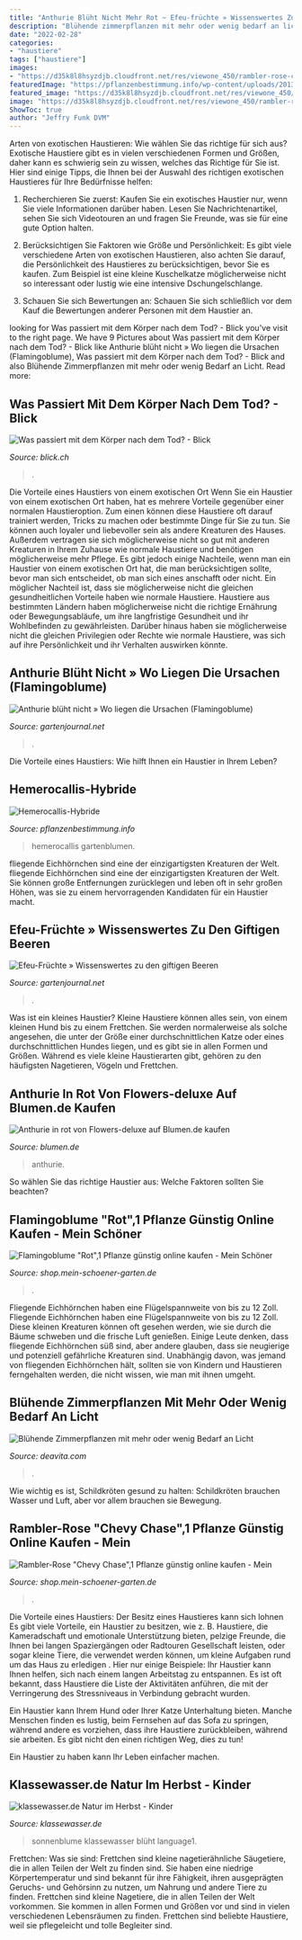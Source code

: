 ```yaml
---
title: "Anthurie Blüht Nicht Mehr Rot ~ Efeu-früchte » Wissenswertes Zu Den Giftigen Beeren"
description: "Blühende zimmerpflanzen mit mehr oder wenig bedarf an licht"
date: "2022-02-28"
categories:
- "haustiere"
tags: ["haustiere"]
images:
- "https://d35k8l8hsyzdjb.cloudfront.net/res/viewone_450/rambler-rose-chevy-chase1-pflanze---d74120d4-c29a-46cb-b9c5-e985c6fc0f3f.jpg"
featuredImage: "https://pflanzenbestimmung.info/wp-content/uploads/2013/06/Hemerocallis-Hybride-1600x1067.jpg"
featured_image: "https://d35k8l8hsyzdjb.cloudfront.net/res/viewone_450/rambler-rose-chevy-chase1-pflanze---d74120d4-c29a-46cb-b9c5-e985c6fc0f3f.jpg"
image: "https://d35k8l8hsyzdjb.cloudfront.net/res/viewone_450/rambler-rose-chevy-chase1-pflanze---d74120d4-c29a-46cb-b9c5-e985c6fc0f3f.jpg"
ShowToc: true
author: "Jeffry Funk DVM"
---
```



Arten von exotischen Haustieren: Wie wählen Sie das richtige für sich aus?
Exotische Haustiere gibt es in vielen verschiedenen Formen und Größen, daher kann es schwierig sein zu wissen, welches das Richtige für Sie ist. Hier sind einige Tipps, die Ihnen bei der Auswahl des richtigen exotischen Haustieres für Ihre Bedürfnisse helfen:
1. Recherchieren Sie zuerst: Kaufen Sie ein exotisches Haustier nur, wenn Sie viele Informationen darüber haben. Lesen Sie Nachrichtenartikel, sehen Sie sich Videotouren an und fragen Sie Freunde, was sie für eine gute Option halten.

2. Berücksichtigen Sie Faktoren wie Größe und Persönlichkeit: Es gibt viele verschiedene Arten von exotischen Haustieren, also achten Sie darauf, die Persönlichkeit des Haustieres zu berücksichtigen, bevor Sie es kaufen. Zum Beispiel ist eine kleine Kuschelkatze möglicherweise nicht so interessant oder lustig wie eine intensive Dschungelschlange.

3. Schauen Sie sich Bewertungen an: Schauen Sie sich schließlich vor dem Kauf die Bewertungen anderer Personen mit dem Haustier an.

	

		
looking for Was passiert mit dem Körper nach dem Tod? - Blick you've visit to the right page. We have 9 Pictures about Was passiert mit dem Körper nach dem Tod? - Blick like Anthurie blüht nicht » Wo liegen die Ursachen (Flamingoblume), Was passiert mit dem Körper nach dem Tod? - Blick and also Blühende Zimmerpflanzen mit mehr oder wenig Bedarf an Licht. Read more:
		
    
## Was Passiert Mit Dem Körper Nach Dem Tod? - Blick

<img loading=lazy src="https://img.blick.ch/incoming/4811051-v4-grauballe-man-610x413.jpg?imwidth=1000&amp;ratio=FREE&amp;x=0&amp;y=0&amp;width=610&amp;height=413" onerror="this.onerror=null;this.src='https://tse1.mm.bing.net/th?id=OIP.B_lbHX2Aw0LqJlY-RP3sUQHaFA&amp;pid=15.1';" alt="Was passiert mit dem Körper nach dem Tod? - Blick">

_Source: blick.ch_

>. 

	

Die Vorteile eines Haustiers von einem exotischen Ort
Wenn Sie ein Haustier von einem exotischen Ort haben, hat es mehrere Vorteile gegenüber einer normalen Haustieroption. Zum einen können diese Haustiere oft darauf trainiert werden, Tricks zu machen oder bestimmte Dinge für Sie zu tun. Sie können auch loyaler und liebevoller sein als andere Kreaturen des Hauses. Außerdem vertragen sie sich möglicherweise nicht so gut mit anderen Kreaturen in Ihrem Zuhause wie normale Haustiere und benötigen möglicherweise mehr Pflege. Es gibt jedoch einige Nachteile, wenn man ein Haustier von einem exotischen Ort hat, die man berücksichtigen sollte, bevor man sich entscheidet, ob man sich eines anschafft oder nicht.
Ein möglicher Nachteil ist, dass sie möglicherweise nicht die gleichen gesundheitlichen Vorteile haben wie normale Haustiere. Haustiere aus bestimmten Ländern haben möglicherweise nicht die richtige Ernährung oder Bewegungsabläufe, um ihre langfristige Gesundheit und ihr Wohlbefinden zu gewährleisten. Darüber hinaus haben sie möglicherweise nicht die gleichen Privilegien oder Rechte wie normale Haustiere, was sich auf ihre Persönlichkeit und ihr Verhalten auswirken könnte.

    
## Anthurie Blüht Nicht » Wo Liegen Die Ursachen (Flamingoblume)

<img loading=lazy src="https://www.gartenjournal.net/wp-content/uploads/Anthurie-blueht-nicht.jpg" onerror="this.onerror=null;this.src='https://tse2.mm.bing.net/th?id=OIP.Jluv_6wu2cXRZEU0s1Fx-AHaE8&amp;pid=15.1';" alt="Anthurie blüht nicht » Wo liegen die Ursachen (Flamingoblume)">

_Source: gartenjournal.net_

>. 

	

Die Vorteile eines Haustiers: Wie hilft Ihnen ein Haustier in Ihrem Leben?

    
## Hemerocallis-Hybride

<img loading=lazy src="https://pflanzenbestimmung.info/wp-content/uploads/2013/06/Hemerocallis-Hybride-1600x1067.jpg" onerror="this.onerror=null;this.src='https://tse3.mm.bing.net/th?id=OIP.8Q3P-_TaPGuLQoV0sMg1_wHaE8&amp;pid=15.1';" alt="Hemerocallis-Hybride">

_Source: pflanzenbestimmung.info_

>hemerocallis gartenblumen. 

	

fliegende Eichhörnchen sind eine der einzigartigsten Kreaturen der Welt.
fliegende Eichhörnchen sind eine der einzigartigsten Kreaturen der Welt. Sie können große Entfernungen zurücklegen und leben oft in sehr großen Höhen, was sie zu einem hervorragenden Kandidaten für ein Haustier macht.

    
## Efeu-Früchte » Wissenswertes Zu Den Giftigen Beeren

<img loading=lazy src="https://www.gartenjournal.net/wp-content/uploads/Efeu-Fruechte.jpg" onerror="this.onerror=null;this.src='https://tse4.mm.bing.net/th?id=OIP.PacQKpooJhuCL52hRuGYjAHaE8&amp;pid=15.1';" alt="Efeu-Früchte » Wissenswertes zu den giftigen Beeren">

_Source: gartenjournal.net_

>. 

	

Was ist ein kleines Haustier?
Kleine Haustiere können alles sein, von einem kleinen Hund bis zu einem Frettchen. Sie werden normalerweise als solche angesehen, die unter der Größe einer durchschnittlichen Katze oder eines durchschnittlichen Hundes liegen, und es gibt sie in allen Formen und Größen. Während es viele kleine Haustierarten gibt, gehören zu den häufigsten Nagetieren, Vögeln und Frettchen.

    
## Anthurie In Rot Von Flowers-deluxe Auf Blumen.de Kaufen

<img loading=lazy src="https://www.blumen.de/bilder/anthurie-in-rot_von_flowers-deluxe_auf-blumen-de.jpg" onerror="this.onerror=null;this.src='https://tse3.mm.bing.net/th?id=OIP.LQ5VZl_VlFgaP1t86YhO_QAAAA&amp;pid=15.1';" alt="Anthurie in rot von Flowers-deluxe auf Blumen.de kaufen">

_Source: blumen.de_

>anthurie. 

	

So wählen Sie das richtige Haustier aus: Welche Faktoren sollten Sie beachten?

    
## Flamingoblume &quot;Rot&quot;,1 Pflanze Günstig Online Kaufen - Mein Schöner

<img loading=lazy src="https://d35k8l8hsyzdjb.cloudfront.net/res/product_450/flamingoblume-rot1-pflanze---e6b6166c-2f2f-4e37-a594-0ac0e910c822.jpg" onerror="this.onerror=null;this.src='https://tse4.mm.bing.net/th?id=OIP.3WXd4GSmdWpKNecpDlpGCQHaIj&amp;pid=15.1';" alt="Flamingoblume &quot;Rot&quot;,1 Pflanze günstig online kaufen - Mein Schöner">

_Source: shop.mein-schoener-garten.de_

>. 

	

Fliegende Eichhörnchen haben eine Flügelspannweite von bis zu 12 Zoll.
Fliegende Eichhörnchen haben eine Flügelspannweite von bis zu 12 Zoll. Diese kleinen Kreaturen können oft gesehen werden, wie sie durch die Bäume schweben und die frische Luft genießen. Einige Leute denken, dass fliegende Eichhörnchen süß sind, aber andere glauben, dass sie neugierige und potenziell gefährliche Kreaturen sind. Unabhängig davon, was jemand von fliegenden Eichhörnchen hält, sollten sie von Kindern und Haustieren ferngehalten werden, die nicht wissen, wie man mit ihnen umgeht.

    
## Blühende Zimmerpflanzen Mit Mehr Oder Wenig Bedarf An Licht

<img loading=lazy src="https://deavita.com/wp-content/uploads/2015/02/wunderschöne-Zimmerpflanzen-in-Orange.jpg" onerror="this.onerror=null;this.src='https://tse3.mm.bing.net/th?id=OIP.K0KNDBxfi8oQG-R_SgkB4QHaJ4&amp;pid=15.1';" alt="Blühende Zimmerpflanzen mit mehr oder wenig Bedarf an Licht">

_Source: deavita.com_

>. 

	

Wie wichtig es ist, Schildkröten gesund zu halten: Schildkröten brauchen Wasser und Luft, aber vor allem brauchen sie Bewegung.

    
## Rambler-Rose &quot;Chevy Chase&quot;,1 Pflanze Günstig Online Kaufen - Mein

<img loading=lazy src="https://d35k8l8hsyzdjb.cloudfront.net/res/viewone_450/rambler-rose-chevy-chase1-pflanze---d74120d4-c29a-46cb-b9c5-e985c6fc0f3f.jpg" onerror="this.onerror=null;this.src='https://tse3.mm.bing.net/th?id=OIP.8AJudc3yD8Mm6UTbRRBuMQHaIj&amp;pid=15.1';" alt="Rambler-Rose &quot;Chevy Chase&quot;,1 Pflanze günstig online kaufen - Mein">

_Source: shop.mein-schoener-garten.de_

>. 

	

Die Vorteile eines Haustiers: Der Besitz eines Haustieres kann sich lohnen
Es gibt viele Vorteile, ein Haustier zu besitzen, wie z. B. Haustiere, die Kameradschaft und emotionale Unterstützung bieten, pelzige Freunde, die Ihnen bei langen Spaziergängen oder Radtouren Gesellschaft leisten, oder sogar kleine Tiere, die verwendet werden können, um kleine Aufgaben rund um das Haus zu erledigen . Hier nur einige Beispiele:
Ihr Haustier kann Ihnen helfen, sich nach einem langen Arbeitstag zu entspannen. Es ist oft bekannt, dass Haustiere die Liste der Aktivitäten anführen, die mit der Verringerung des Stressniveaus in Verbindung gebracht wurden.

Ein Haustier kann Ihrem Hund oder Ihrer Katze Unterhaltung bieten. Manche Menschen finden es lustig, beim Fernsehen auf das Sofa zu springen, während andere es vorziehen, dass ihre Haustiere zurückbleiben, während sie arbeiten. Es gibt nicht den einen richtigen Weg, dies zu tun!

Ein Haustier zu haben kann Ihr Leben einfacher machen.

    
## Klassewasser.de Natur Im Herbst - Kinder

<img loading=lazy src="https://klassewasser.de/content/language1/img_636/visual-herbst-sonnenblume.jpg" onerror="this.onerror=null;this.src='https://tse3.mm.bing.net/th?id=OIP.d5ECbS1PQM2Ikz_9iRF5OQHaEK&amp;pid=15.1';" alt="klassewasser.de Natur im Herbst - Kinder">

_Source: klassewasser.de_

>sonnenblume klassewasser blüht language1. 

	

Frettchen: Was sie sind: Frettchen sind kleine nagetierähnliche Säugetiere, die in allen Teilen der Welt zu finden sind. Sie haben eine niedrige Körpertemperatur und sind bekannt für ihre Fähigkeit, ihren ausgeprägten Geruchs- und Gehörsinn zu nutzen, um Nahrung und andere Tiere zu finden.
Frettchen sind kleine Nagetiere, die in allen Teilen der Welt vorkommen. Sie kommen in allen Formen und Größen vor und sind in vielen verschiedenen Lebensräumen zu finden. Frettchen sind beliebte Haustiere, weil sie pflegeleicht und tolle Begleiter sind.


